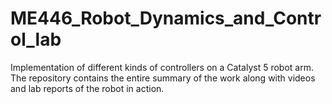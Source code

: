 # ME446_Robot_Dynamics_and_Control_lab
Implementation of different kinds of controllers on a Catalyst 5 robot arm. The repository contains the entire summary of the work along with videos and lab reports of the robot in action.
